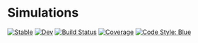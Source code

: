 # Simulations

[![Stable](https://img.shields.io/badge/docs-stable-blue.svg)](https://TARGENE.github.io/Simulations.jl/stable/)
[![Dev](https://img.shields.io/badge/docs-dev-blue.svg)](https://TARGENE.github.io/Simulations.jl/dev/)
[![Build Status](https://github.com/TARGENE/Simulations.jl/actions/workflows/CI.yml/badge.svg?branch=main)](https://github.com/TARGENE/Simulations.jl/actions/workflows/CI.yml?query=branch%3Amain)
[![Coverage](https://codecov.io/gh/TARGENE/Simulations.jl/branch/main/graph/badge.svg)](https://codecov.io/gh/TARGENE/Simulations.jl)
[![Code Style: Blue](https://img.shields.io/badge/code%20style-blue-4495d1.svg)](https://github.com/invenia/BlueStyle)
